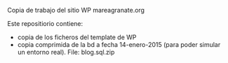 
Copia de trabajo del sitio WP mareagranate.org

Este repositiorio contiene:
- copia de los ficheros del template de WP
- copia comprimida de la bd a fecha 14-enero-2015 (para poder simular un entorno real). File: blog.sql.zip
